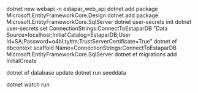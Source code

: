 dotnet new webapi -n estapar_web_api
dotnet add package Microsoft.EntityFrameworkCore.Design
dotnet add package Microsoft.EntityFrameworkCore.SqlServer
dotnet user-secrets init
dotnet user-secrets set ConnectionStrings:ConnectToEstaparDB "Data Source=localhost;Initial Catalog=EstaparDB;User Id=SA;Password=o4bLty#m;TrustServerCertificate=True"
dotnet ef dbcontext scaffold Name=ConnectionStrings:ConnectToEstaparDB Microsoft.EntityFrameworkCore.SqlServer
dotnet ef migrations add InitialCreate

dotnet ef database update
dotnet run seeddata

dotnet watch run
